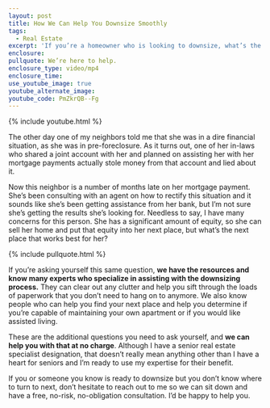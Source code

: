 ```yaml
---
layout: post
title: How We Can Help You Downsize Smoothly
tags:
  - Real Estate
excerpt: 'If you’re a homeowner who is looking to downsize, what’s the next place that works best for you?'
enclosure:
pullquote: We’re here to help.
enclosure_type: video/mp4
enclosure_time:
use_youtube_image: true
youtube_alternate_image:
youtube_code: PmZkrQB--Fg
---
```



{% include youtube.html %}

The other day one of my neighbors told me that she was in a dire financial situation, as she was in pre-foreclosure. As it turns out, one of her in-laws who shared a joint account with her and planned on assisting her with her mortgage payments actually stole money from that account and lied about it.

Now this neighbor is a number of months late on her mortgage payment. She’s been consulting with an agent on how to rectify this situation and it sounds like she’s been getting assistance from her bank, but I’m not sure she’s getting the results she’s looking for. Needless to say, I have many concerns for this person. She has a significant amount of equity, so she can sell her home and put that equity into her next place, but what’s the next place that works best for her?

{% include pullquote.html %}

If you’re asking yourself this same question, **we have the resources and know many experts who specialize in assisting with the downsizing process.** They can clear out any clutter and help you sift through the loads of paperwork that you don’t need to hang on to anymore. We also know people who can help you find your next place and help you determine if you’re capable of maintaining your own apartment or if you would like assisted living.

These are the additional questions you need to ask yourself, and **we can help you with that at no charge**. Although I have a senior real estate specialist designation, that doesn’t really mean anything other than I have a heart for seniors and I’m ready to use my expertise for their benefit.

If you or someone you know is ready to downsize but you don’t know where to turn to next, don’t hesitate to reach out to me so we can sit down and have a free, no-risk, no-obligation consultation. I’d be happy to help you.